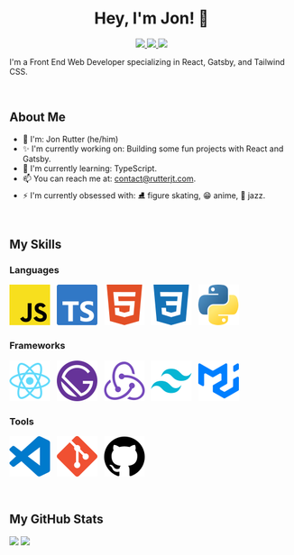 <h1 align="center">Hey, I'm Jon! 👋</h1>

<p align="center">
  <a href="https://www.linkedin.com/in/rutterjt/">
    <img src="https://img.shields.io/badge/LinkedIn-0A66C2?style=for-the-badge&logo=linkedin" />
  </a>
  <a href="https://www.rutterjt.com/">
    <img src="https://img.shields.io/badge/Portfolio-0cbaea?style=for-the-badge" />
  </a>
  <a href="https://twitter.com/rutterjt/">
   <img src="https://img.shields.io/badge/Twitter-1DA1F2?style=for-the-badge&logo=twitter&logoColor=ffffff" />
  </a>
</p>
 
I'm a Front End Web Developer specializing in React, Gatsby, and Tailwind CSS.

<br />

## About Me

- 👋 I'm: Jon Rutter (he/him)
- ✨ I'm currently working on: Building some fun projects with React and Gatsby.
- 🌱 I'm currently learning: TypeScript.
- 📫 You can reach me at: [contact@rutterjt.com](mailto:contact@rutterjt.com).
- ⚡ I'm currently obsessed with: ⛸ figure skating, 😁 anime, 🎷 jazz.

<br />

## My Skills

<h3>Languages</h3>

<p>
  <a href="https://developer.mozilla.org/en-US/docs/Web/JavaScript" title="JavaScript"><img src="./images/javascript.svg" alt="JavaScript" /></a>&nbsp;&nbsp;
  <a href="https://www.typescriptlang.org/" title="TypeScript"><img src="./images/typescript.svg" alt="TypeScript" /></a>&nbsp;&nbsp;
  <a href="https://developer.mozilla.org/en-US/docs/Web/HTML" title="HTML"><img src="./images/html.svg" alt="HTML" /></a>&nbsp;&nbsp;
  <a href="https://developer.mozilla.org/en-US/docs/Web/CSS" title="CSS"><img src="./images/css.svg" alt="CSS" /></a>&nbsp;&nbsp;
  <a href="https://www.python.org/" title="Python"><img src="./images/python.svg" alt="Python" /></a>&nbsp;&nbsp;
</p>

<h3>Frameworks</h3>

<p>
  <a href="https://reactjs.org/" title="React"><img src="./images/react.svg" alt="React" /></a>&nbsp;&nbsp;
  <a href="https://www.gatsbyjs.com/" title="Gatsby"><img src="./images/gatsby.svg" alt="Gatsby" /></a>&nbsp;&nbsp;
  <a href="https://redux.js.org/" title="Redux"><img src="./images/redux.svg" alt="Redux" /></a>&nbsp;&nbsp;
  <a href="https://tailwindcss.com/" title="Tailwind CSS"><img src="./images/tailwindcss.svg" alt="Tailwind CSS" /></a>&nbsp;&nbsp;
  <a href="https://mui.com/" title="Material UI"><img src="./images/mui.svg" alt="Material UI" /></a>&nbsp;&nbsp;
</p>

<h3>Tools</h3>

<p>
  <a href="https://code.visualstudio.com/" title="VS Code"><img src="./images/visualstudiocode.svg" alt="VS Code" /></a>&nbsp;&nbsp;
  <a href="https://git-scm.com/" title="Git"><img src="./images/git.svg" alt="Git" /></a>&nbsp;&nbsp;
  <a href="https://github.com/" title="Github"><img src="./images/github.svg" alt="Github" /></a>&nbsp;&nbsp;
</p>

<!-- <h3 align="center">Languages</h3>

<p align="center">
  <a href="https://developer.mozilla.org/en-US/docs/Web/JavaScript">
    <img src="https://img.shields.io/badge/JavaScript-F7DF1E?style=for-the-badge&logo=javascript&logoColor=000" height="32"  />
  </a>
    <a href="https://www.typescriptlang.org/">
      <img src="https://img.shields.io/badge/TypeScript-3178C6?style=for-the-badge&logo=typescript&logoColor=fff" height="32"  />
    </a>
  <a href="https://developer.mozilla.org/en-US/docs/Web/HTML">
  <img src="https://img.shields.io/badge/HTML5-E34F26?style=for-the-badge&logo=html5&logoColor=fff" height="32" />
  </a>
  <a href="https://developer.mozilla.org/en-US/docs/Web/CSS">
    <img src="https://img.shields.io/badge/CSS3-1572B6?style=for-the-badge&logo=css3&logoColor=fff" height="32" />
  </a>
</p>
 -->
<!-- <h3 align="center">Technologies</h3>

<p align="center">
  <a href="https://reactjs.org/">
    <img src="https://img.shields.io/badge/React-61DAFB?style=for-the-badge&logo=react&logoColor=000" height="32" />
  </a>
  <a href="https://redux.js.org/">
    <img src="https://img.shields.io/badge/Redux-764ABC?style=for-the-badge&logo=redux&logoColor=fff" height="32" />
  </a>
  <a href="https://www.gatsbyjs.com/">
    <img src="https://img.shields.io/badge/Gatsby-663399?style=for-the-badge&logo=gatsby&logoColor=fff" height="32" />
  </a>
  <a href="https://mui.com/">
    <img src="https://img.shields.io/badge/MUI-007FFF?style=for-the-badge&logo=mui&logoColor=fff" height="32" />
  </a>
  <a href="https://tailwindcss.com/">
    <img src="https://img.shields.io/badge/Tailwind-06B6D4?style=for-the-badge&logo=tailwindcss&logoColor=fff" height="32" />
  </a>
  <a href="https://en.wikipedia.org/wiki/Linux">
    <img src="https://img.shields.io/badge/Linux-FCC624?style=for-the-badge&logo=linux&logoColor=000" height="32" />
  </a>
  <a href="https://nodejs.org/">
    <img src="https://img.shields.io/badge/NodeJS-339933?style=for-the-badge&logo=nodedotjs&logoColor=fff" height="32" />
  </a>
  <a href="https://www.mongodb.com/">
    <img src="https://img.shields.io/badge/MongoDb-47A248?style=for-the-badge&logo=mongodb&logoColor=fff" height="32" />
  </a>
</p>
 -->

<!-- <h3 align="center">Tools</h3>

<p align="center">
  <a href="https://code.visualstudio.com/">
    <img src="https://img.shields.io/badge/VSCODE-007ACC?style=for-the-badge&logo=visualstudiocode&logoColor=fff" height="32" />
  </a>
  <a href="https://git-scm.com/">
    <img src="https://img.shields.io/badge/Git-F05032?style=for-the-badge&logo=git&logoColor=fff" height="32" />
  </a>
  <a href="https://github.com/">
    <img src="https://img.shields.io/badge/GitHub-181717?style=for-the-badge&logo=github&logoColor=fff" height="32" />
  </a>
</p>
 -->
<br />

<h2>My GitHub Stats</h2>

<a align="center" href="https://github.com/rutterjt" style="text-decoration: none">
  <img src="https://github-readme-stats.vercel.app/api?username=rutterjt&count_private=true&hide=stars,contribs" />
</a>
<a align="center" href="https://github.com/rutterjt">
  <img src="https://github-readme-stats.vercel.app/api/top-langs/?username=rutterjt&layout=compact" />
</a>
